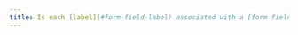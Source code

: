 ```yaml
---
title: Is each [label](#form-field-label) associated with a [form field](#form-input-field) relevant (except in special cases)?
---
```

